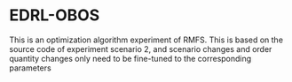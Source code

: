 # EDRL-OBOS
This is an optimization algorithm experiment of RMFS.
This is based on the source code of experiment scenario 2, and scenario changes and order quantity changes only need to be fine-tuned to the corresponding parameters
